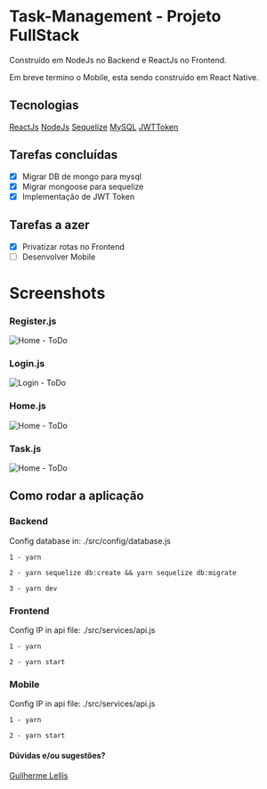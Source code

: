 # Task-Management - Projeto FullStack

Construído em NodeJs no Backend e ReactJs no Frontend.

Em breve termino o Mobile, esta sendo construído em React Native.

## Tecnologias

[ReactJs](https://pt-br.reactjs.org/)
[NodeJs](https://nodejs.org/en/)
[Sequelize](https://sequelize.org/)
[MySQL](https://dev.mysql.com/downloads/mysql/)
[JWTToken](https://jwt.io/)

## Tarefas concluídas

- [x] Migrar DB de mongo para mysql
- [x] Migrar mongoose para sequelize
- [x] Implementação de JWT Token

## Tarefas a azer

- [x] Privatizar rotas no Frontend
- [ ] Desenvolver Mobile

# Screenshots

### Register.js

![Home - ToDo](https://i.imgur.com/bjttNMt.png)

### Login.js

![Login - ToDo](https://i.imgur.com/BFhVi06.png)

### Home.js

![Home - ToDo](https://i.imgur.com/jDfDJHT.png)

### Task.js

![Home - ToDo](https://i.imgur.com/5TXUlfY.png)

## Como rodar a aplicação

### Backend
Config database in: ./src/config/database.js

```1 - yarn```

```2 - yarn sequelize db:create && yarn sequelize db:migrate```

```3 - yarn dev```

### Frontend
Config IP in api file: ./src/services/api.js

```1 - yarn```

```2 - yarn start```

### Mobile
Config IP in api file: ./src/services/api.js

```1 - yarn```

```2 - yarn start```

#### Dúvidas e/ou sugestões? 
[Guilherme Lellis](mailto:lguilherme44@gmail.com)
